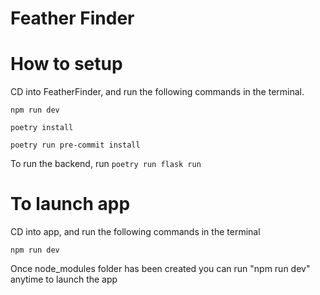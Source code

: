 # Feather Finder

# How to setup

CD into FeatherFinder, and run the following commands in the terminal.

`npm run dev`

`poetry install`

`poetry run pre-commit install`

To run the backend, run `poetry run flask run`

# To launch app

CD into app, and run the following commands in the terminal

`npm run dev`

Once node_modules folder has been created you can run "npm run dev" anytime to launch the app
